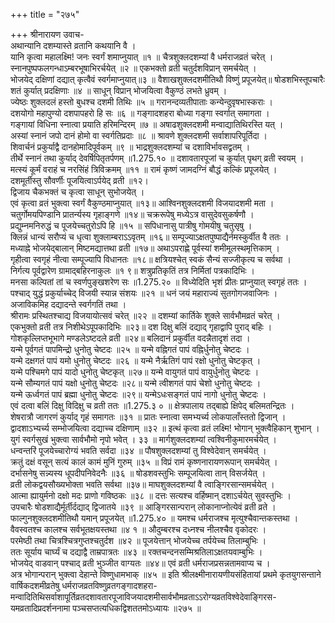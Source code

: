 +++
title = "२७५"

+++
श्रीनारायण उवाच-  
अथान्यानि दशम्यास्ते व्रतानि कथयानि वै ।  
यानि कृत्वा महालक्ष्मि! जनः स्वर्गं शमाप्नुयात् ॥१ ॥
चैत्रशुक्लदशम्यां वै धर्मराजव्रतं चरेत् ।  
स्नानपुष्पफलगन्धाऽम्बरभूषाभिरर्चयेत् ॥२ ॥
एकभक्तो व्रती चतुर्दशविप्रान् समर्चयेत् ।  
भोजयेद् दक्षिणां दद्यात् कृत्वैवं स्वर्गमाप्नुयात्॥३ ॥
वैशाखशुक्लदशमीतिथौ विष्णुं प्रपूजयेत्॥
षोडशभिस्तूपचारैः शतं कुर्यात् प्रदक्षिणाः ॥४ ॥
साधून् विप्रान् भोजयित्वा वैकुण्ठं लभते ध्रुवम् ।  
ज्येष्ठः शुक्लदलं हस्तो बुधश्च दशमी तिथिः ॥५ ॥
गरानन्दव्यतीपाताः कन्येन्दुवृषभास्कराः ।  
दशयोगो महापुण्यो दशपापहरो हि सः ॥६ ॥
गङ्गादशहरा बोध्या गङ्गा स्वर्गात् समागता ।  
गङ्गायां विधिना स्नात्वा प्रयाति हरिमन्दिरम् ॥७ ॥
अषाढशुक्लदशमी मन्वाद्यातिथिरस्ति यत् ।  
अस्यां स्नानं जपो दानं होमो वा स्वर्गतिप्रदाः ॥८ ॥
श्रावणे शुक्लदशमी सर्वाशापरिपूर्तिदा ।  
शिवार्चनं प्रकुर्याद्वै दानहोमादिपूर्वकम् ॥९ ॥
भाद्रशुक्लदशम्यां च दशाविर्भावसद्व्रतम् ।  
तीर्थे स्नानं तथा कुर्याद् देवर्षिपितृतर्पणम् ॥1.275.१० ॥
दशावतारपूजां च कुर्यात् पृथग् व्रती स्वयम् ।  
मत्स्यं कूर्मं वराहं च नरसिंहं त्रिविक्रमम् ॥११ ॥
रामं कृष्णं जामदग्निं बौद्धं कल्किं प्रपूजयेत् ।  
दशमूर्तीस्तु सौवर्णीः पूजयित्वाऽर्पयेद् व्रती ॥१२।  
द्विजाय चैकभक्तं च कृत्वा साधून् सुभोजयेत् ।  
एवं कृत्वा व्रतं भुक्त्वा स्वर्गं वैकुण्ठमाप्नुयात् ॥१३॥
आश्विनशुक्लदशमी विजयादशमी मता ।  
चतुर्गोमयपिण्डानि प्रातर्न्यस्य गृहाङ्गणे ॥१४॥
चक्ररूपेषु मध्येऽत्र वासुदेवसुकर्षणौ ।  
प्रद्युम्नमनिरुद्धं च पूजयेच्चतुरोऽपि हि ॥१५ ॥
सपिधानासु पात्रीषु गोमयीषु चतुसृषु ।  
क्लिन्नं धान्यं सरौप्यं च धृत्वा शुक्लाम्बराऽऽवृतम् ॥१६॥
सम्पूज्याऽक्षतपुष्पाद्यैर्नमस्कुर्वीत वै ततः ।  
मध्याह्ने भोजयेद्बालान् मिष्टमद्यात्तथा व्रती ॥१७॥
अथाऽपराह्णे पूर्वस्यां शमीमूलस्थमृत्तिकाम् ।  
गृहीत्वा स्वगृहं नीत्वा सम्पूज्यापि विधानतः ॥१८॥
क्षत्रियश्चेत् स्वकं सैन्यं सज्जीकृत्य च सर्वथा ।  
निर्गत्य पूर्वद्वारेण ग्रामाद्बहिरनाकुलः ॥१ ९॥
शत्रुप्रतिकृतिं तत्र निर्मितां पत्रकादिभिः ।  
मनसा कल्पितां तां च स्वर्णपुङ्खशरेण सः ॥1.275.२० ॥
विध्येदिति भृशं प्रीतः प्राप्नुयात् स्वगृहं ततः ।  
पश्चाद् युद्धं प्रकुर्याच्चेद् विजयी स्यान्न संशयः ॥२१ ॥
धनं जयं महाराज्यं सुतगोगजवाजिनः ।  
अजाविकमिह दद्यादन्ते स्वर्गगतिं तथा ।  
श्रीरामः प्रस्थितश्चाद्य विजयायोत्सवं चरेत् ॥२२ ॥
दशम्यां कार्तिके शुक्ले सार्वभौमव्रतं चरेत् ।  
एकभुक्तो व्रती तत्र निशीथेऽपूपकादिभिः ॥२३॥
दश दिक्षु बलिं दद्याद् गृहाद्वापि पुराद् बहिः ।  
गोशकृल्लिप्तभूभागे मण्डलेऽष्टदले व्रती ॥२४॥
बलिदानं प्रकुर्वीत वदन्नैतादृशं तदा ।  
यन्मे पूर्वगतं पापमिन्द्रो धुनोतु चेष्टदः ॥२५ ॥
यन्मे वह्निगतं पापं वह्निर्धुनोतु चेष्टदः ।  
यन्मे दक्षगतं पापं यमो धुनोतु चेष्टदः ॥२६ ॥
यन्मे नैर्ऋतिगं पापं रक्षो धुनोतु चेष्टकृत् ।  
यन्मे पश्चिमगे पापं यादो धुनोतु चेष्टकृत् ॥२७॥
यन्मे वायुगतं पापं वायुर्धुनोतु चेष्टदः ।  
यन्मे सौम्यगतं पापं यक्षो धुनोतु चेष्टदः ॥२८॥
यन्मे त्वीशगतं पापं चेशो धुनोतु चेष्टदः ।  
यन्मे ऊर्ध्वगतं पापं ब्रह्मा धुनोतु चेष्टदः ॥२९॥
यन्मेऽधःसङ्गतं पापं नागो धुनोतु चेष्टदः ।  
एवं दत्वा बलिं दिक्षु विदिक्षु च व्रती ततः ॥1.275.३ ० ॥
क्षेत्रपालाय तद्बाह्ये क्षिपेद् बलिमतन्द्रितः ।  
शेषरात्रौ जागरणं कुर्याद् गृहं समागतः ॥३१ ॥
प्रातः स्नात्वा समभ्यर्च्य लोकपालाँस्ततो द्विजान् ।  
द्वादशाऽभ्यर्च्य सम्भोजयित्वा दद्याच्च दक्षिणाम् ॥३२ ॥
इत्थं कृत्वा व्रतं लक्ष्मि! भोगान् भुक्त्वैहिकान् शुभान् ।  
युगं स्वर्गसुखं भुक्त्वा सार्वभौमो नृपो भवेत् । ३३ ॥
मार्गशुक्लदशम्यां त्वश्विनीकुमारमर्चयेत् ।  
धन्वन्तरिं पूजयेच्चारोग्यं भवति सर्वदा ॥३४ ॥
पौषशुक्लदशम्यां तु विश्वेदेवान् समर्चयेत् ।  
क्रतुं दक्षं वसून् सत्यं कालं कामं मुनिं गुरुम् ॥३५ ॥
विप्रं रामं कृष्णनारायणरूपान् समर्चयेत् ।  
दर्भासनेषु सन्न्यस्य धूपदीपनिवेदनैः ॥३६ ॥
षोडशवस्तुभिः सम्पूजयित्वा तान् विसर्जयेत् ।  
व्रती लोकद्वयसौख्यभोक्ता भवति सर्वथा ॥३७॥
माघशुक्लदशम्यां वै त्वाङ्गिरसान्समर्चयेत् ।  
आत्मा ह्यायुर्मनो दक्षो मदः प्राणो गविष्ठकः ॥३८ ॥
दत्तः सत्यश्च वर्हिष्मान् दशाऽर्चयेत् सुवस्तुभिः ।  
उपचारैः षोडशाद्यैर्मूर्तीर्दद्याद् द्विजातये ॥३९ ॥
आङ्गिरसान्परान् लोकानाप्नोत्येवं व्रती व्रते ।  
फाल्गुनशुक्लदशमीतिथौ यमान् प्रपूजयेत् ॥1.275.४० ॥
यमश्च धर्मराजश्च मृत्युश्चैवान्तकस्तथा ।  
वैवस्वतश्च कालश्च सर्वभूतक्षयस्तथा ॥४ १ ॥
औदुम्बरश्च दध्नश्च नीलश्चैव वृकोदरः ।  
परमेष्ठी तथा चित्रश्चित्रगुप्तश्चतुर्दश ॥४२ ॥
पूजयेत्तान् भोजयेच्च तर्पयेच्च तिलाम्बुभिः ।  
ततः सूर्याय चार्घ्यं च दद्याद्वै ताम्रपात्रतः ॥४३ ॥
रक्तचन्दनसम्मिश्रतिलाऽक्षतयवाम्बुभिः ।  
भोजयेद् वाडवान् पश्चाद् व्रती भुञ्जीत वाग्यतः ॥४४॥
एवं व्रती धर्मराजप्रसन्नतामवाप्य च ।  
अत्र भोगान्परान् भुक्त्वा देहान्ते विष्णुधामभाक् ॥४५ ॥
इति श्रीलक्ष्मीनारायणीयसंहितायां प्रथमे कृतयुगसन्ताने वार्षिकदशमीव्रतेषु धर्मराजव्रतविष्णुव्रतगङ्गादशहरा-मन्वादितिथिसर्वाशापूर्तिव्रतदशावतारपूजाविजयादशमीसार्वभौमव्रताऽऽरोग्यव्रतविश्वेदेवाङ्गिरस-यमव्रतादिप्रदर्शननामा पञ्चसप्तत्यधिकद्विशततमोऽध्यायः ॥२७५ ॥
    
